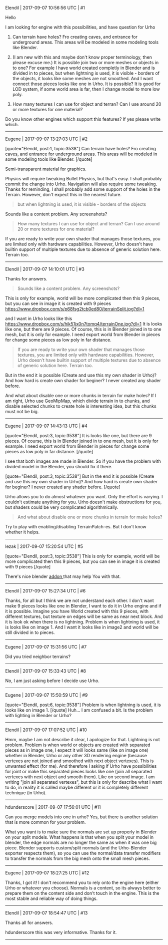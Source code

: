 Elendil | 2017-09-07 10:56:56 UTC | #1

Hello

I am looking for engine with this possibilities, and have question for Urho

1. Can terrain have holes? Fro creating caves, and entrance for underground areas. This areas will be modeled in some modeling tools like Blender.

2. (I am new with this and maybe don't know proper terminology, then please excuse me.)
It is possible join two or more meshes or objects in to one? For example I have world created completly in Blender and is divided in to pieces, but when lightning is used, it is visible - borders of the objects, it looks like some meshes are not smoothed. And I want connect those pieces looks like one in Urho. It is possible? It is good for LOD system, if some world area is far, then I change model to more low poly.

3. How many textures I can use for object and terran? Can I use around 20 or more textures for one material?

Do you know other engines which support this features? If yes please write which.

-------------------------

Eugene | 2017-09-07 13:27:03 UTC | #2

[quote="Elendil, post:1, topic:3538"]
Can terrain have holes? Fro creating caves, and entrance for underground areas. This areas will be modeled in some modeling tools like Blender.
[/quote]

Semi-transparent material for graphics.

Physics will require tweaking Bullet Physics, but that's easy. I shall probably commit the change into Urho.
Navigation will also require some tweaking.
Thanks for reminding, I shall probably add some support of the holes in the Terrain. However, don't expect this in the nearest future.

> but when lightning is used, it is visible - borders of the objects

Sounds like a content problem. Any screenshots?

> How many textures I can use for object and terran? Can I use around 20 or more textures for one material?

If you are ready to write your own shader that manages those textures, you are limited only with hardware capabilities. However, Urho doesn't have builtin support of multiple textures due to absence of generic solution here. Terrain too.

-------------------------

Elendil | 2017-09-07 14:10:01 UTC | #3

Thanks for answers.
> Sounds like a content problem. Any screenshots?

This is only for example, world will be more complicated then this 9 pieces, but you can see in image it is created with 9 pieces
https://www.dropbox.com/s/p68fsg2tcb0ed80/terrainSplit.jpg?dl=1

and I want in Urho looks like this
https://www.dropbox.com/s/hik51jx0n7tomq4/terrainOne.jpg?dl=1
It is looks like one, but there are 9 pieces. Of course, this is in Blender joined in to one mesh, but it is only for example. I need export world from Blender in pieces for change some pieces as low poly in far distance.

> If you are ready to write your own shader that manages those textures, you are limited only with hardware capabilities. However, Urho doesn’t have builtin support of multiple textures due to absence of generic solution here. Terrain too.

But in the end it is possible (Create and use this my own shader in Urho)? And how hard is create own shader for beginer? I never created any shader before.

And what about disable one or more chunks in terrain for make holes? If I am right, Urho use GeoMipMap, which divide terrain in to chunks, and disable selected chunks to create hole is interesting idea, but this chunks must not be big.

-------------------------

Eugene | 2017-09-07 14:43:13 UTC | #4

[quote="Elendil, post:3, topic:3538"]
It is looks like one, but there are 9 pieces. Of course, this is in Blender joined in to one mesh, but it is only for example. I need export world from Blender in pieces for change some pieces as low poly in far distance.
[/quote]

I see that both images are made in Blender. So if you have the problem with divided model in the Blender, you should fix it there.

[quote="Elendil, post:3, topic:3538"]
But in the end it is possible (Create and use this my own shader in Urho)? And how hard is create own shader for beginer? I never created any shader before.
[/quote]

Urho allows you to do almost whatever you want. Only the effort is varying. I couldn't estimate anything for you. Urho doesn't make obstructions for you, but shaders could be very complicated algorithmically.

> And what about disable one or more chunks in terrain for make holes? 

Try to play with enabling/disabling TerrainPatch-es. But I don't know whether it helps.

-------------------------

lezak | 2017-09-07 15:20:54 UTC | #5

[quote="Elendil, post:3, topic:3538"]
This is only for example, world will be more complicated then this 9 pieces, but you can see in image it is created with 9 pieces
[/quote]

There's nice blender <a href=https://github.com/fedackb/yavne> addon </a> that may help You with that.

-------------------------

Elendil | 2017-09-07 15:27:34 UTC | #6

Thanks, for all but I think we are not understand each other. I don't want make 9 pieces looks like one in Blender, I want to do it in Urho engine and if it is possible. Imagine you have World created with this 9 pieces, with different textures, but texture on edges will be same as near next block. And it is look ok when there is no lightning. Problem is when lightning is used, it is looks like on image 1. And I want it looks like in image2 and world will be still divided in to pieces.

-------------------------

Eugene | 2017-09-07 15:31:56 UTC | #7

Did you tried neighbor terrains?

-------------------------

Elendil | 2017-09-07 15:33:43 UTC | #8

No, I am just asking before I decide use Urho.

-------------------------

Eugene | 2017-09-07 15:50:59 UTC | #9

[quote="Elendil, post:6, topic:3538"]
Problem is when lightning is used, it is looks like on image 1.
[/quote]
Huh... I am confused a bit.
Is the problem with lighting in Blender or Urho?

-------------------------

Elendil | 2017-09-07 17:07:52 UTC | #10

Hmm, maybe I am not describe it clear, I apologize for that. 
Lightning is not problem. Problem is when world or objects are created with separated pieces as in image one, I expect it will looks same (like on image one) whether in Blender, Urho or any other 3D rendering engine (because vertexes are not joined and smoothed with next object vertexes). This is unwanted effect (for me). 
And therefore I asking if Urho have possibilities for joint or make this separated pieces looks like one (join all separated vertexes with next object and smooth them). Like on second image. I am writing "join all separated vertexes", but this is only for describe what I want to do, in reality it is called maybe different or it is completely different technique (in Urho).

-------------------------

hdunderscore | 2017-09-07 17:56:01 UTC | #11

Can you merge models into one in urho? Yes, but there is another solution that is more common for your problem.

What you want is to make sure the normals are set up properly in Blender on your split models. What happens is that when you split your model in blender, the edge normals are no longer the same as when it was one big piece. Blender supports custom/split normals (and the Urho-Blender exporter respects them), so you can use the normal/data transfer modifiers to transfer the normals from the big mesh onto the small mesh pieces.

-------------------------

Eugene | 2017-09-07 18:27:25 UTC | #12

Thanks, I got it!
I don't recommend you to rely onto the engine here (either Urho or whatever you choose).
Normals is a content, so its always better to prepare them on the content side and don't touch in the engine. This is the most stable and reliable way of doing things.

-------------------------

Elendil | 2017-09-07 18:54:47 UTC | #13

Thanks all for answers.

hdunderscore this was very informative. Thanks for it.

-------------------------

